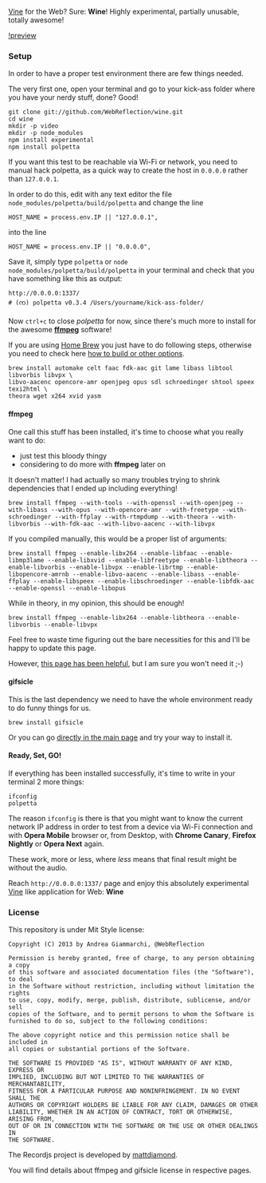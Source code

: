 [Vine](http://vine.co) for the Web? Sure: **Wine**! Highly experimental, partially unusable, totally awesome!

[!preview](wine.png)

### Setup
In order to have a proper test environment there are few things needed.

The very first one, open your terminal and go to your kick-ass folder where you have your nerdy stuff, done? Good!

    git clone git://github.com/WebReflection/wine.git
    cd wine
    mkdir -p video
    mkdir -p node_modules
    npm install experimental
    npm install polpetta

If you want this test to be reachable via Wi-Fi or network, you need to manual hack polpetta, as a quick way to create the host in `0.0.0.0` rather than `127.0.0.1`.

In order to do this, edit with any text editor the file `node_modules/polpetta/build/polpetta` and change the line

    HOST_NAME = process.env.IP || "127.0.0.1",
    
into the line

    HOST_NAME = process.env.IP || "0.0.0.0",

Save it, simply type `polpetta` or `node node_modules/polpetta/build/polpetta` in your terminal and check that you have something like this as output:

    http://0.0.0.0:1337/
    # (က) polpetta v0.3.4 /Users/yourname/kick-ass-folder/

Now `ctrl+c` to close *polpetta* for now, since there's much more to install for the awesome **[ffmpeg](http://ffmpeg.org)** software!

If you are using [Home Brew](http://mxcl.github.com/homebrew/) you just have to do following steps, otherwise you need to check here [how to build or other options](http://ffmpeg.org/download.html).

    brew install automake celt faac fdk-aac git lame libass libtool libvorbis libvpx \
    libvo-aacenc opencore-amr openjpeg opus sdl schroedinger shtool speex texi2html \
    theora wget x264 xvid yasm

#### ffmpeg
One call this stuff has been installed, it's time to choose what you really want to do:

  * just test this bloody thingy
  * considering to do more with **ffmpeg** later on

It doesn't matter! I had actually so many troubles trying to shrink dependencies that I ended up including everything!

    brew install ffmpeg --with-tools --with-openssl --with-openjpeg --with-libass --with-opus --with-opencore-amr --with-freetype --with-schroedinger --with-ffplay --with-rtmpdump --with-theora --with-libvorbis --with-fdk-aac --with-libvo-aacenc --with-libvpx

If you compiled manually, this would be a proper list of arguments:

    brew install ffmpeg --enable-libx264 --enable-libfaac --enable-libmp3lame --enable-libxvid --enable-libfreetype --enable-libtheora --enable-libvorbis --enable-libvpx --enable-librtmp --enable-libopencore-amrnb --enable-libvo-aacenc --enable-libass --enable-ffplay --enable-libspeex --enable-libschroedinger --enable-libfdk-aac --enable-openssl --enable-libopus

While in theory, in my opinion, this should be enough!

    brew install ffmpeg --enable-libx264 --enable-libtheora --enable-libvorbis --enable-libvpx

Feel free to waste time figuring out the bare necessities for this and I'll be happy to update this page.

However, [this page has been helpful](http://ffmpeg.org/trac/ffmpeg/wiki/MacOSXCompilationGuide), but I am sure you won't need it ;-)

#### gifsicle
This is the last dependency we need to have the whole environment ready to do funny things for us.

    brew install gifsicle

Or you can go [directly in the main page](http://www.lcdf.org/gifsicle/) and try your way to install it.

#### Ready, Set, GO!
If everything has been installed successfully, it's time to write in your terminal 2 more things:

    ifconfig
    polpetta

The reason `ifconfig` is there is that you might want to know the current network IP address in order to test from a device via Wi-Fi connection and with **Opera Mobile** browser or, from Desktop, with **Chrome Canary**, **Firefox Nightly** or **Opera Next** again.

These work, more or less, where *less* means that final result might be without the audio.

Reach `http://0.0.0.0:1337/` page and enjoy this absolutely experimental [Vine](http://vine.co) like application for Web: **Wine**

### License
This repository is under Mit Style license:

    Copyright (C) 2013 by Andrea Giammarchi, @WebReflection

    Permission is hereby granted, free of charge, to any person obtaining a copy
    of this software and associated documentation files (the "Software"), to deal
    in the Software without restriction, including without limitation the rights
    to use, copy, modify, merge, publish, distribute, sublicense, and/or sell
    copies of the Software, and to permit persons to whom the Software is
    furnished to do so, subject to the following conditions:

    The above copyright notice and this permission notice shall be included in
    all copies or substantial portions of the Software.

    THE SOFTWARE IS PROVIDED "AS IS", WITHOUT WARRANTY OF ANY KIND, EXPRESS OR
    IMPLIED, INCLUDING BUT NOT LIMITED TO THE WARRANTIES OF MERCHANTABILITY,
    FITNESS FOR A PARTICULAR PURPOSE AND NONINFRINGEMENT. IN NO EVENT SHALL THE
    AUTHORS OR COPYRIGHT HOLDERS BE LIABLE FOR ANY CLAIM, DAMAGES OR OTHER
    LIABILITY, WHETHER IN AN ACTION OF CONTRACT, TORT OR OTHERWISE, ARISING FROM,
    OUT OF OR IN CONNECTION WITH THE SOFTWARE OR THE USE OR OTHER DEALINGS IN
    THE SOFTWARE.

The Recordjs project is developed by [mattdiamond](https://github.com/mattdiamond).

You will find details about ffmpeg and gifsicle license in respective pages.